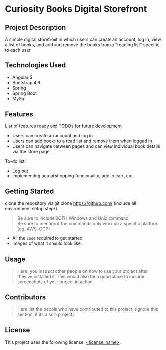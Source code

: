 # Curiosity Books Digital Storefront

## Project Description

A simple digital storefront in which users can create an account, log in, view a list of books, and add and remove the books from a "reading list" specific to each user

## Technologies Used

* Angular 5
* Bootstrap 4.6
* Spring
* Spring Boot
* MySql

## Features

List of features ready and TODOs for future development
* Users can create an account and log in
* Users can add books to a read list and remove them when logged in
* Users can navigate between pages and can view individual book details via the store page

To-do list:
* Log out
* implementing actual shopping funcionality, add to cart, etc.

## Getting Started
   
clone the repository via git clone https://github.com/
(include all environment setup steps)

> Be sure to include BOTH Windows and Unix command  
> Be sure to mention if the commands only work on a specific platform (eg. AWS, GCP)

- All the `code` required to get started
- Images of what it should look like

## Usage

> Here, you instruct other people on how to use your project after they’ve installed it. This would also be a good place to include screenshots of your project in action.

## Contributors

> Here list the people who have contributed to this project. (ignore this section, if its a solo project)

## License

This project uses the following license: [<license_name>](<link>).

